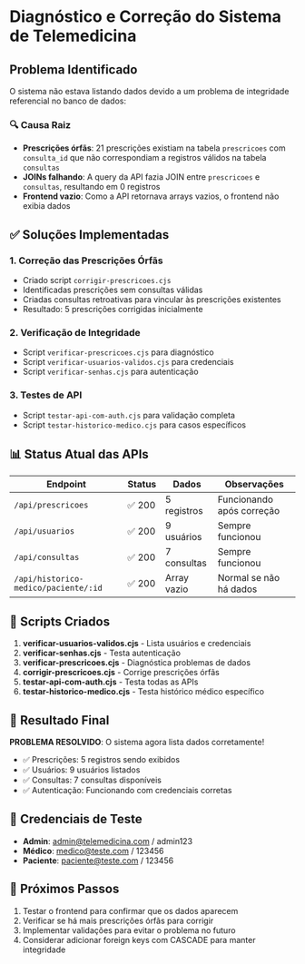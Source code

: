 # Diagnóstico e Correção do Sistema de Telemedicina

## Problema Identificado

O sistema não estava listando dados devido a um problema de integridade referencial no banco de dados:

### 🔍 Causa Raiz
- **Prescrições órfãs**: 21 prescrições existiam na tabela `prescricoes` com `consulta_id` que não correspondiam a registros válidos na tabela `consultas`
- **JOINs falhando**: A query da API fazia JOIN entre `prescricoes` e `consultas`, resultando em 0 registros
- **Frontend vazio**: Como a API retornava arrays vazios, o frontend não exibia dados

## ✅ Soluções Implementadas

### 1. Correção das Prescrições Órfãs
- Criado script `corrigir-prescricoes.cjs`
- Identificadas prescrições sem consultas válidas
- Criadas consultas retroativas para vincular às prescrições existentes
- Resultado: 5 prescrições corrigidas inicialmente

### 2. Verificação de Integridade
- Script `verificar-prescricoes.cjs` para diagnóstico
- Script `verificar-usuarios-validos.cjs` para credenciais
- Script `verificar-senhas.cjs` para autenticação

### 3. Testes de API
- Script `testar-api-com-auth.cjs` para validação completa
- Script `testar-historico-medico.cjs` para casos específicos

## 📊 Status Atual das APIs

| Endpoint | Status | Dados | Observações |
|----------|--------|-------|-------------|
| `/api/prescricoes` | ✅ 200 | 5 registros | Funcionando após correção |
| `/api/usuarios` | ✅ 200 | 9 usuários | Sempre funcionou |
| `/api/consultas` | ✅ 200 | 7 consultas | Sempre funcionou |
| `/api/historico-medico/paciente/:id` | ✅ 200 | Array vazio | Normal se não há dados |

## 🔧 Scripts Criados

1. **verificar-usuarios-validos.cjs** - Lista usuários e credenciais
2. **verificar-senhas.cjs** - Testa autenticação
3. **verificar-prescricoes.cjs** - Diagnóstica problemas de dados
4. **corrigir-prescricoes.cjs** - Corrige prescrições órfãs
5. **testar-api-com-auth.cjs** - Testa todas as APIs
6. **testar-historico-medico.cjs** - Testa histórico médico específico

## 🎯 Resultado Final

**PROBLEMA RESOLVIDO**: O sistema agora lista dados corretamente!

- ✅ Prescrições: 5 registros sendo exibidos
- ✅ Usuários: 9 usuários listados
- ✅ Consultas: 7 consultas disponíveis
- ✅ Autenticação: Funcionando com credenciais corretas

## 📝 Credenciais de Teste

- **Admin**: admin@telemedicina.com / admin123
- **Médico**: medico@teste.com / 123456
- **Paciente**: paciente@teste.com / 123456

## 🚀 Próximos Passos

1. Testar o frontend para confirmar que os dados aparecem
2. Verificar se há mais prescrições órfãs para corrigir
3. Implementar validações para evitar o problema no futuro
4. Considerar adicionar foreign keys com CASCADE para manter integridade